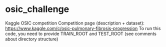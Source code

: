 # osic_challenge
Kaggle OSIC competition
Competition page (description + dataset): https://www.kaggle.com/c/osic-pulmonary-fibrosis-progression
To run this code, you need to provide  TRAIN_ROOT and TEST_ROOT (see comments about directory structure)
